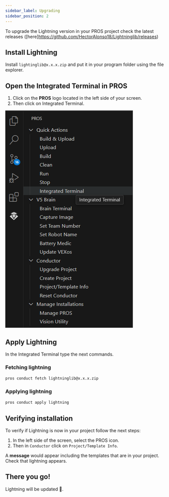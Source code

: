 ```yaml
---
sidebar_label: Upgrading 
sidebar_position: 2
---
```


To upgrade the Lightning version in your PROS project check the latest releases ([here]https://github.com/HectorAlonso18/Lightninglib/releases)

## Install Lightning
Install ```lightinglib@x.x.x.zip``` and put it in your program folder using the file explorer.

## Open the Integrated Terminal in PROS
1. Click on the **PROS** logo located in the left side of your screen. 
2. Then click on Integrated Terminal. 

![Integrated Termianl](/img/Open_pros_terminal.png)
## Apply Lightning 
In the Integrated Terminal type the next commands. 
### Fetching lightning
```bash title="PROS Terminal"
pros conduct fetch lightninglib@x.x.x.zip
```
### Applying lightning
```bash title="PROS Terminal"
pros conduct apply lightning
```
## Verifying installation
To verify if Lightning is now in your project follow the next steps: 
1. In the left side of the screen, select the PROS icon. 
2. Then in ```Conductor``` click on ```Project/Template Info```.

A **message** would appear including the templates that are in your project. Check that lightning appears. 

## There you go! 
Lightning will be updated 🥰.





